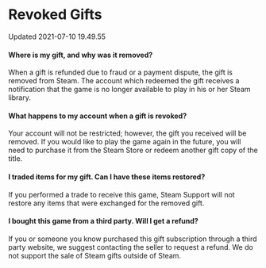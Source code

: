 # Revoked Gifts
Updated 2021-07-10 19.49.55

#### Where is my gift, and why was it removed?
When a gift is refunded due to fraud or a payment dispute, the gift is removed from Steam. The account which redeemed the gift receives a notification that the game is no longer available to play in his or her Steam library.  
  
#### What happens to my account when a gift is revoked?
Your account will not be restricted; however, the gift you received will be removed. If you would like to play the game again in the future, you will need to purchase it from the Steam Store or redeem another gift copy of the title.  
  
#### I traded items for my gift. Can I have these items restored?
If you performed a trade to receive this game, Steam Support will not restore any items that were exchanged for the removed gift.  
  
#### I bought this game from a third party. Will I get a refund?
If you or someone you know purchased this gift subscription through a third party website, we suggest contacting the seller to request a refund. We do not support the sale of Steam gifts outside of Steam.